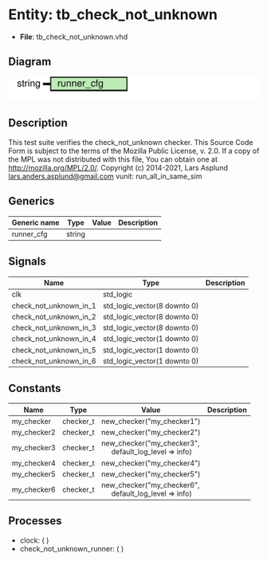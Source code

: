 # Entity: tb_check_not_unknown

- **File**: tb_check_not_unknown.vhd
## Diagram

![Diagram](tb_check_not_unknown.svg "Diagram")
## Description

This test suite verifies the check_not_unknown checker.
This Source Code Form is subject to the terms of the Mozilla Public
License, v. 2.0. If a copy of the MPL was not distributed with this file,
You can obtain one at http://mozilla.org/MPL/2.0/.
Copyright (c) 2014-2021, Lars Asplund lars.anders.asplund@gmail.com
vunit: run_all_in_same_sim
## Generics

| Generic name | Type   | Value | Description |
| ------------ | ------ | ----- | ----------- |
| runner_cfg   | string |       |             |
## Signals

| Name                    | Type                         | Description |
| ----------------------- | ---------------------------- | ----------- |
| clk                     | std_logic                    |             |
| check_not_unknown_in_1  | std_logic_vector(8 downto 0) |             |
|  check_not_unknown_in_2 | std_logic_vector(8 downto 0) |             |
|  check_not_unknown_in_3 | std_logic_vector(8 downto 0) |             |
| check_not_unknown_in_4  | std_logic_vector(1 downto 0) |             |
|  check_not_unknown_in_5 | std_logic_vector(1 downto 0) |             |
|  check_not_unknown_in_6 | std_logic_vector(1 downto 0) |             |
## Constants

| Name        | Type      | Value                                                                                      | Description |
| ----------- | --------- | ------------------------------------------------------------------------------------------ | ----------- |
| my_checker  | checker_t |  new_checker("my_checker1")                                                                |             |
| my_checker2 | checker_t |  new_checker("my_checker2")                                                                |             |
| my_checker3 | checker_t |  new_checker("my_checker3",<br><span style="padding-left:20px"> default_log_level => info) |             |
| my_checker4 | checker_t |  new_checker("my_checker4")                                                                |             |
| my_checker5 | checker_t |  new_checker("my_checker5")                                                                |             |
| my_checker6 | checker_t |  new_checker("my_checker6",<br><span style="padding-left:20px"> default_log_level => info) |             |
## Processes
- clock: (  )
- check_not_unknown_runner: (  )
